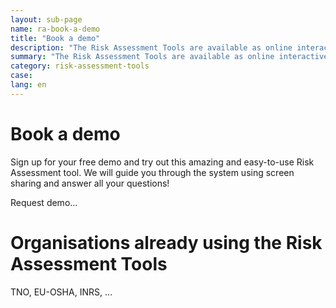 ```yaml
---
layout: sub-page
name: ra-book-a-demo
title: "Book a demo"
description: "The Risk Assessment Tools are available as online interactive solution."
summary: "The Risk Assessment Tools are available as online interactive solution."
category: risk-assessment-tools
case: 
lang: en
---
```




# Book a demo

Sign up for your free demo and try out this amazing and easy-to-use Risk Assessment tool. We will guide you through the system using screen sharing and answer all your questions!

Request demo…


# Organisations already using the Risk Assessment Tools

 TNO, EU-OSHA, INRS, …
